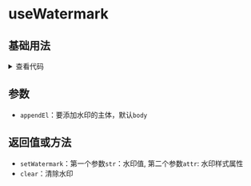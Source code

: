 <script setup>
import watermark from './watermark.vue'
</script>

# useWatermark

<ClientOnly>
  <description description="给元素加水印" /> 
</ClientOnly>

## 基础用法
<ClientOnly>
  <watermark />
</ClientOnly>
<details>

<summary>查看代码</summary>

<<< @/hooks/useWatermark/watermark.vue

</details>

## 参数

- `appendEl`：要添加水印的主体，默认`body`

## 返回值或方法

- `setWatermark`：第一个参数`str`：水印值, 第二个参数`attr`: 水印样式属性
- `clear`：清除水印